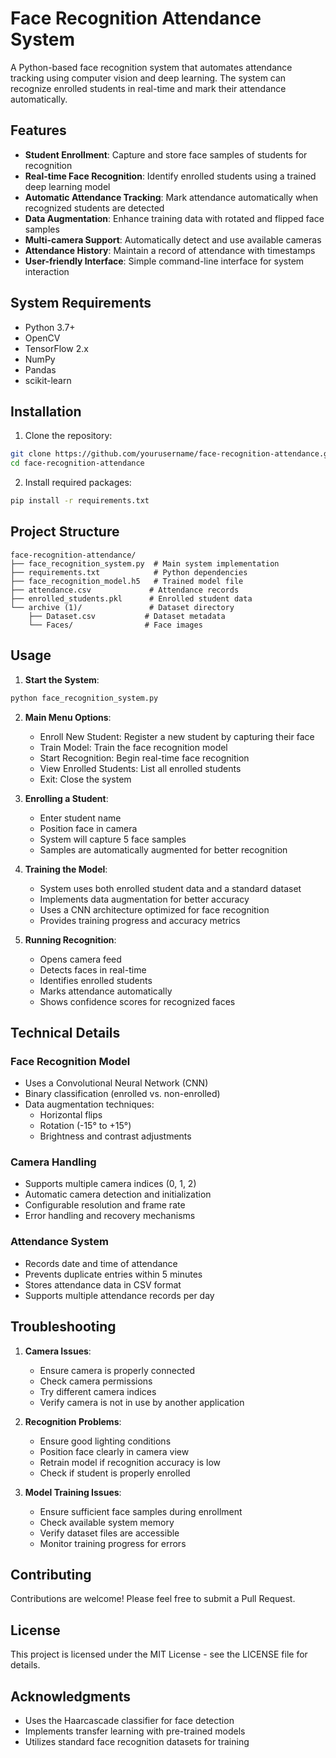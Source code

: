 # Face Recognition Attendance System

A Python-based face recognition system that automates attendance tracking using computer vision and deep learning. The system can recognize enrolled students in real-time and mark their attendance automatically.

## Features

- **Student Enrollment**: Capture and store face samples of students for recognition
- **Real-time Face Recognition**: Identify enrolled students using a trained deep learning model
- **Automatic Attendance Tracking**: Mark attendance automatically when recognized students are detected
- **Data Augmentation**: Enhance training data with rotated and flipped face samples
- **Multi-camera Support**: Automatically detect and use available cameras
- **Attendance History**: Maintain a record of attendance with timestamps
- **User-friendly Interface**: Simple command-line interface for system interaction

## System Requirements

- Python 3.7+
- OpenCV
- TensorFlow 2.x
- NumPy
- Pandas
- scikit-learn

## Installation

1. Clone the repository:
```bash
git clone https://github.com/yourusername/face-recognition-attendance.git
cd face-recognition-attendance
```

2. Install required packages:
```bash
pip install -r requirements.txt
```

## Project Structure

```
face-recognition-attendance/
├── face_recognition_system.py  # Main system implementation
├── requirements.txt            # Python dependencies
├── face_recognition_model.h5   # Trained model file
├── attendance.csv             # Attendance records
├── enrolled_students.pkl      # Enrolled student data
└── archive (1)/               # Dataset directory
    ├── Dataset.csv           # Dataset metadata
    └── Faces/                # Face images
```

## Usage

1. **Start the System**:
```bash
python face_recognition_system.py
```

2. **Main Menu Options**:
   - Enroll New Student: Register a new student by capturing their face
   - Train Model: Train the face recognition model
   - Start Recognition: Begin real-time face recognition
   - View Enrolled Students: List all enrolled students
   - Exit: Close the system

3. **Enrolling a Student**:
   - Enter student name
   - Position face in camera
   - System will capture 5 face samples
   - Samples are automatically augmented for better recognition

4. **Training the Model**:
   - System uses both enrolled student data and a standard dataset
   - Implements data augmentation for better accuracy
   - Uses a CNN architecture optimized for face recognition
   - Provides training progress and accuracy metrics

5. **Running Recognition**:
   - Opens camera feed
   - Detects faces in real-time
   - Identifies enrolled students
   - Marks attendance automatically
   - Shows confidence scores for recognized faces

## Technical Details

### Face Recognition Model
- Uses a Convolutional Neural Network (CNN)
- Binary classification (enrolled vs. non-enrolled)
- Data augmentation techniques:
  - Horizontal flips
  - Rotation (-15° to +15°)
  - Brightness and contrast adjustments

### Camera Handling
- Supports multiple camera indices (0, 1, 2)
- Automatic camera detection and initialization
- Configurable resolution and frame rate
- Error handling and recovery mechanisms

### Attendance System
- Records date and time of attendance
- Prevents duplicate entries within 5 minutes
- Stores attendance data in CSV format
- Supports multiple attendance records per day

## Troubleshooting

1. **Camera Issues**:
   - Ensure camera is properly connected
   - Check camera permissions
   - Try different camera indices
   - Verify camera is not in use by another application

2. **Recognition Problems**:
   - Ensure good lighting conditions
   - Position face clearly in camera view
   - Retrain model if recognition accuracy is low
   - Check if student is properly enrolled

3. **Model Training Issues**:
   - Ensure sufficient face samples during enrollment
   - Check available system memory
   - Verify dataset files are accessible
   - Monitor training progress for errors

## Contributing

Contributions are welcome! Please feel free to submit a Pull Request.

## License

This project is licensed under the MIT License - see the LICENSE file for details.

## Acknowledgments

- Uses the Haarcascade classifier for face detection
- Implements transfer learning with pre-trained models
- Utilizes standard face recognition datasets for training 